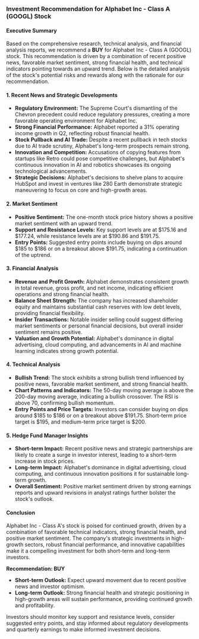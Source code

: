 ### Investment Recommendation for Alphabet Inc - Class A (GOOGL) Stock

#### **Executive Summary**
Based on the comprehensive research, technical analysis, and financial analysis reports, we recommend a **BUY** for Alphabet Inc - Class A (GOOGL) stock. This recommendation is driven by a combination of recent positive news, favorable market sentiment, strong financial health, and technical indicators pointing towards an upward trend. Below is the detailed analysis of the stock's potential risks and rewards along with the rationale for our recommendation.

#### **1. Recent News and Strategic Developments**
- **Regulatory Environment:** The Supreme Court's dismantling of the Chevron precedent could reduce regulatory pressures, creating a more favorable operating environment for Alphabet Inc.
- **Strong Financial Performance:** Alphabet reported a 31% operating income growth in Q2, reflecting robust financial health.
- **Stock Pullback and AI Trade:** Despite a recent pullback in tech stocks due to AI trade scrutiny, Alphabet's long-term prospects remain strong.
- **Innovation and Competition:** Accusations of copying features from startups like Retro could pose competitive challenges, but Alphabet's continuous innovation in AI and robotics showcases its ongoing technological advancements.
- **Strategic Decisions:** Alphabet's decisions to shelve plans to acquire HubSpot and invest in ventures like 280 Earth demonstrate strategic maneuvering to focus on core and high-growth areas.

#### **2. Market Sentiment**
- **Positive Sentiment:** The one-month stock price history shows a positive market sentiment with an upward trend.
- **Support and Resistance Levels:** Key support levels are at $175.16 and $177.24, while resistance levels are at $190.86 and $191.75.
- **Entry Points:** Suggested entry points include buying on dips around $185 to $186 or on a breakout above $191.75, indicating a continuation of the uptrend.

#### **3. Financial Analysis**
- **Revenue and Profit Growth:** Alphabet demonstrates consistent growth in total revenue, gross profit, and net income, indicating efficient operations and strong financial health.
- **Balance Sheet Strength:** The company has increased shareholder equity and maintains substantial cash reserves with low debt levels, providing financial flexibility.
- **Insider Transactions:** Notable insider selling could suggest differing market sentiments or personal financial decisions, but overall insider sentiment remains positive.
- **Valuation and Growth Potential:** Alphabet's dominance in digital advertising, cloud computing, and advancements in AI and machine learning indicates strong growth potential.

#### **4. Technical Analysis**
- **Bullish Trend:** The stock exhibits a strong bullish trend influenced by positive news, favorable market sentiment, and strong financial health.
- **Chart Patterns and Indicators:** The 50-day moving average is above the 200-day moving average, indicating a bullish crossover. The RSI is above 70, confirming bullish momentum.
- **Entry Points and Price Targets:** Investors can consider buying on dips around $185 to $186 or on a breakout above $191.75. Short-term price target is $195, and medium-term price target is $200.

#### **5. Hedge Fund Manager Insights**
- **Short-term Impact:** Recent positive news and strategic partnerships are likely to create a surge in investor interest, leading to a short-term increase in stock prices.
- **Long-term Impact:** Alphabet's dominance in digital advertising, cloud computing, and continuous innovation positions it for sustainable long-term growth.
- **Overall Sentiment:** Positive market sentiment driven by strong earnings reports and upward revisions in analyst ratings further bolster the stock's outlook.

#### **Conclusion**
Alphabet Inc - Class A's stock is poised for continued growth, driven by a combination of favorable technical indicators, strong financial health, and positive market sentiment. The company's strategic investments in high-growth sectors, robust financial performance, and innovative capabilities make it a compelling investment for both short-term and long-term investors.

**Recommendation: BUY**
- **Short-term Outlook:** Expect upward movement due to recent positive news and investor optimism.
- **Long-term Outlook:** Strong financial health and strategic positioning in high-growth areas will sustain performance, providing continued growth and profitability.

Investors should monitor key support and resistance levels, consider suggested entry points, and stay informed about regulatory developments and quarterly earnings to make informed investment decisions.